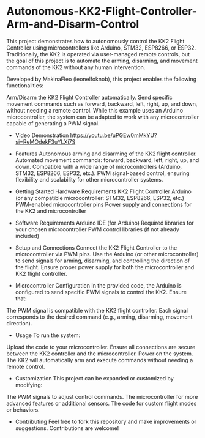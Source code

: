 # Autonomous-KK2-Flight-Controller-Arm-and-Disarm-Control

This project demonstrates how to autonomously control the KK2 Flight Controller using microcontrollers like Arduino, STM32, ESP8266, or ESP32. Traditionally, the KK2 is operated via user-managed remote controls, but the goal of this project is to automate the arming, disarming, and movement commands of the KK2 without any human intervention.

Developed by MakinaFleo (leonelfoknob), this project enables the following functionalities:

Arm/Disarm the KK2 Flight Controller automatically.
Send specific movement commands such as forward, backward, left, right, up, and down, without needing a remote control.
While this example uses an Arduino microcontroller, the system can be adapted to work with any microcontroller capable of generating a PWM signal.

- Video Demonstration
  https://youtu.be/uPGEw0mMkYU?si=ReMOdekF3uYLXi7S

- Features
Autonomous arming and disarming of the KK2 flight controller.
Automated movement commands: forward, backward, left, right, up, and down.
Compatible with a wide range of microcontrollers (Arduino, STM32, ESP8266, ESP32, etc.).
PWM signal-based control, ensuring flexibility and scalability for other microcontroller systems.

- Getting Started
Hardware Requirements
KK2 Flight Controller
Arduino (or any compatible microcontroller: STM32, ESP8266, ESP32, etc.)
PWM-enabled microcontroller pins
Power supply and connections for the KK2 and microcontroller

- Software Requirements
Arduino IDE (for Arduino)
Required libraries for your chosen microcontroller
PWM control libraries (if not already included)

- Setup and Connections
Connect the KK2 Flight Controller to the microcontroller via PWM pins.
Use the Arduino (or other microcontroller) to send signals for arming, disarming, and controlling the direction of the flight.
Ensure proper power supply for both the microcontroller and KK2 flight controller.

- Microcontroller Configuration
In the provided code, the Arduino is configured to send specific PWM signals to control the KK2. Ensure that:

The PWM signal is compatible with the KK2 flight controller.
Each signal corresponds to the desired command (e.g., arming, disarming, movement direction).

- Usage
To run the system:

Upload the code to your microcontroller.
Ensure all connections are secure between the KK2 controller and the microcontroller.
Power on the system. The KK2 will automatically arm and execute commands without needing a remote control.

- Customization
This project can be expanded or customized by modifying:

The PWM signals to adjust control commands.
The microcontroller for more advanced features or additional sensors.
The code for custom flight modes or behaviors.

- Contributing
Feel free to fork this repository and make improvements or suggestions. Contributions are welcome!
